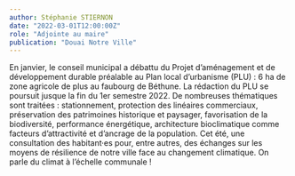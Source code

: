 ```yaml
---
author: Stéphanie STIERNON
date: "2022-03-01T12:00:00Z"
role: "Adjointe au maire"
publication: "Douai Notre Ville"
---
```


En janvier, le conseil municipal a débattu du Projet d’aménagement et de développement durable préalable au Plan local d’urbanisme (PLU) : 6 ha de zone agricole de plus au faubourg de Béthune.
La rédaction du PLU se poursuit jusque la fin du 1er semestre 2022. De nombreuses thématiques sont traitées : stationnement, protection des linéaires commerciaux, préservation des patrimoines historique et paysager, favorisation de la biodiversité, performance énergétique, architecture bioclimatique comme facteurs d’attractivité et d’ancrage de la population.
Cet été, une consultation des habitant·es pour, entre autres, des échanges sur les moyens de résilience de notre ville face au changement climatique. On parle du climat à l’échelle communale !
